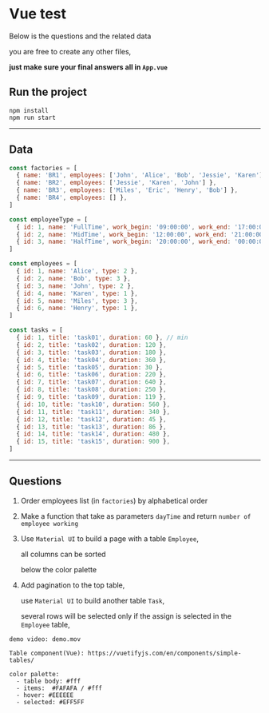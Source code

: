# Vue test

Below is the questions and the related data

you are free to create any other files,

**just make sure your final answers all in `App.vue`**

## Run the project

```
npm install
npm run start
```

---

## Data

```js
const factories = [
  { name: 'BR1', employees: ['John', 'Alice', 'Bob', 'Jessie', 'Karen'] },
  { name: 'BR2', employees: ['Jessie', 'Karen', 'John'] },
  { name: 'BR3', employees: ['Miles', 'Eric', 'Henry', 'Bob'] },
  { name: 'BR4', employees: [] },
]

const employeeType = [
  { id: 1, name: 'FullTime', work_begin: '09:00:00', work_end: '17:00:00' },
  { id: 2, name: 'MidTime', work_begin: '12:00:00', work_end: '21:00:00' },
  { id: 3, name: 'HalfTime', work_begin: '20:00:00', work_end: '00:00:00' },
]

const employees = [
  { id: 1, name: 'Alice', type: 2 },
  { id: 2, name: 'Bob', type: 3 },
  { id: 3, name: 'John', type: 2 },
  { id: 4, name: 'Karen', type: 1 },
  { id: 5, name: 'Miles', type: 3 },
  { id: 6, name: 'Henry', type: 1 },
]

const tasks = [
  { id: 1, title: 'task01', duration: 60 }, // min
  { id: 2, title: 'task02', duration: 120 },
  { id: 3, title: 'task03', duration: 180 },
  { id: 4, title: 'task04', duration: 360 },
  { id: 5, title: 'task05', duration: 30 },
  { id: 6, title: 'task06', duration: 220 },
  { id: 7, title: 'task07', duration: 640 },
  { id: 8, title: 'task08', duration: 250 },
  { id: 9, title: 'task09', duration: 119 },
  { id: 10, title: 'task10', duration: 560 },
  { id: 11, title: 'task11', duration: 340 },
  { id: 12, title: 'task12', duration: 45 },
  { id: 13, title: 'task13', duration: 86 },
  { id: 14, title: 'task14', duration: 480 },
  { id: 15, title: 'task15', duration: 900 },
]
```

---

## Questions

1. Order employees list (in `factories`) by alphabetical order

2. Make a function that take as parameters `dayTime` and return `number of employee working`

3. Use `Material UI` to build a page with a table `Employee`,

   all columns can be sorted

   below the color palette

4. Add pagination to the top table,

   use `Material UI` to build another table `Task`,

   several rows will be selected only if the assign is selected in the `Employee` table,

```
demo video: demo.mov

Table component(Vue): https://vuetifyjs.com/en/components/simple-tables/

color palette:
  - table body: #fff
  - items:  #FAFAFA / #fff
  - hover: #EEEEEE
  - selected: #EFF5FF
```
